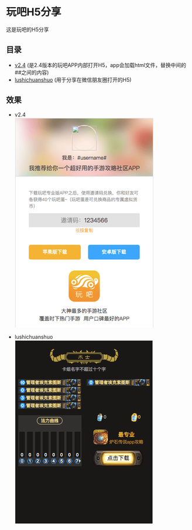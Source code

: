# 玩吧H5分享

这是玩吧的H5分享

## 目录
* [v2.4](https://github.com/huangyunbo/ella/tree/master/v2.4) (是2.4版本的玩吧APP内部打开H5，app会加载html文件，替换中间的##之间的内容)
* [lushichuanshuo](https://github.com/huangyunbo/ella/tree/master/lushichuanshuo) (用于分享在微信朋友圈打开的H5)

## 效果
* v2.4<br/>
![v2.4 demo](https://github.com/huangyunbo/ella/raw/master/v2.4/images/demo.png)

* lushichuanshuo<br/>
![lushichuanshuo demo](https://github.com/huangyunbo/ella/raw/master/lushichuanshuo/images/demo.png)
